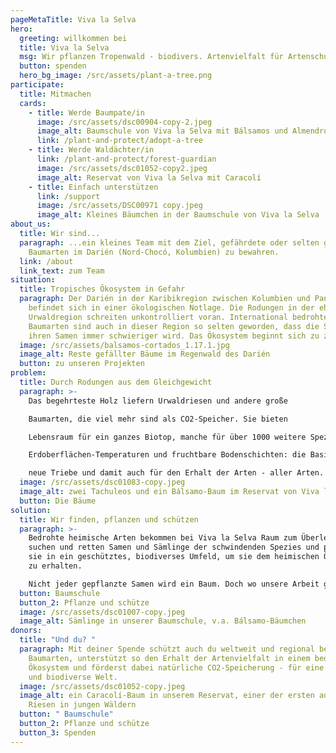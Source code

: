 ```yaml
---
pageMetaTitle: Viva la Selva
hero:
  greeting: willkommen bei
  title: Viva la Selva
  msg: Wir pflanzen Tropenwald - biodivers. Artenvielfalt für Artenschutz.
  button: spenden
  hero_bg_image: /src/assets/plant-a-tree.png
participate:
  title: Mitmachen
  cards:
    - title: Werde Baumpate/in
      image: /src/assets/dsc00904-copy-2.jpeg
      image_alt: Baumschule von Viva la Selva mit Bálsamos und Almendros
      link: /plant-and-protect/adopt-a-tree
    - title: Werde Waldächter/in
      link: /plant-and-protect/forest-guardian
      image: /src/assets/dsc01052-copy2.jpeg
      image_alt: Reservat von Viva la Selva mit Caracolí
    - title: Einfach unterstützen
      link: /support
      image: /src/assets/DSC00971 copy.jpeg
      image_alt: Kleines Bäumchen in der Baumschule von Viva la Selva
about_us:
  title: Wir sind...
  paragraph: ...ein kleines Team mit dem Ziel, gefährdete oder selten gewordene
    Baumarten im Darién (Nord-Chocó, Kolumbien) zu bewahren.
  link: /about
  link_text: zum Team
situation:
  title: Tropisches Ökosystem in Gefahr
  paragraph: Der Darién in der Karibikregion zwischen Kolumbien und Panama
    befindet sich in einer ökologischen Notlage. Die Rodungen in der ehemaligen
    Urwaldregion schreiten unkontrolliert voran. International bedrohte
    Baumarten sind auch in dieser Region so selten geworden, dass die Suche nach
    ihren Samen immer schwieriger wird. Das Ökosystem beginnt sich zu zersetzen.
  image: /src/assets/balsamos-cortados_1.17.1.jpg
  image_alt: Reste gefällter Bäume im Regenwald des Darién
  button: zu unseren Projekten
problem:
  title: Durch Rodungen aus dem Gleichgewicht
  paragraph: >-
    Das begehrteste Holz liefern Urwaldriesen und andere große

    Baumarten, die viel mehr sind als CO2-Speicher. Sie bieten

    Lebensraum für ein ganzes Biotop, manche für über 1000 weitere Spezies. Ihr Schatten und ihre tiefen Wurzeln schützen Quellen und den natürlichen Strom der Flüsse,

    Erdoberflächen-Temperaturen und fruchtbare Bodenschichten: die Basis für

    neue Triebe und damit auch für den Erhalt der Arten - aller Arten.
  image: /src/assets/dsc01083-copy.jpeg
  image_alt: zwei Tachuleos und ein Bálsamo-Baum im Reservat von Viva la Selva
  button: Die Bäume
solution:
  title: Wir finden, pflanzen und schützen
  paragraph: >-
    Bedrohte heimische Arten bekommen bei Viva la Selva Raum zum Überleben. Wir
    suchen und retten Samen und Sämlinge der schwindenden Spezies und pflanzen
    sie in ein geschütztes, biodiverses Umfeld, um sie dem heimischen Ökosystem
    zu erhalten. 

    Nicht jeder gepflanzte Samen wird ein Baum. Doch wo unsere Arbeit gelingt, da gelingt ein Wunder des Lebens in unvorstellbarer Fülle!
  button: Baumschule
  button_2: Pflanze und schütze
  image: /src/assets/dsc01007-copy.jpeg
  image_alt: Sämlinge in unserer Baumschule, v.a. Bálsamo-Bäumchen
donors:
  title: "Und du? "
  paragraph: Mit deiner Spende schützt auch du weltweit und regional bedrohte
    Baumarten, unterstützt so den Erhalt der Artenvielfalt in einem bedrohten
    Ökosystem und förderst dabei natürliche CO2-Speicherung - für eine grünere
    und biodiverse Welt.
  image: /src/assets/dsc01052-copy.jpeg
  image_alt: ein Caracolí-Baum in unserem Reservat, einer der ersten aufstrebenden
    Riesen in jungen Wäldern
  button: " Baumschule"
  button_2: Pflanze und schütze
  button_3: Spenden
---
```

